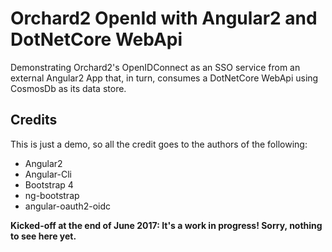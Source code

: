 # Orchard2 OpenId with Angular2 and DotNetCore WebApi

Demonstrating Orchard2's OpenIDConnect as an SSO service from an external Angular2 App that, in turn, consumes a DotNetCore WebApi using CosmosDb as its data store.

## Credits
This is just a demo, so all the credit goes to the authors of the following:

+ Angular2
+ Angular-Cli
+ Bootstrap 4
+ ng-bootstrap
+ angular-oauth2-oidc


**Kicked-off at the end of June 2017: It's a work in progress! Sorry, nothing to see here yet.**
